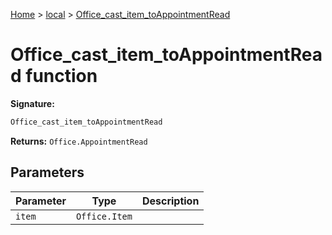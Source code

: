 [Home](./index) &gt; [local](local.md) &gt; [Office\_cast\_item\_toAppointmentRead](local.office_cast_item_toappointmentread.md)

# Office\_cast\_item\_toAppointmentRead function


**Signature:**
```javascript
Office_cast_item_toAppointmentRead
```
**Returns:** `Office.AppointmentRead`

## Parameters

|  Parameter | Type | Description |
|  --- | --- | --- |
|  `item` | `Office.Item` |  |

